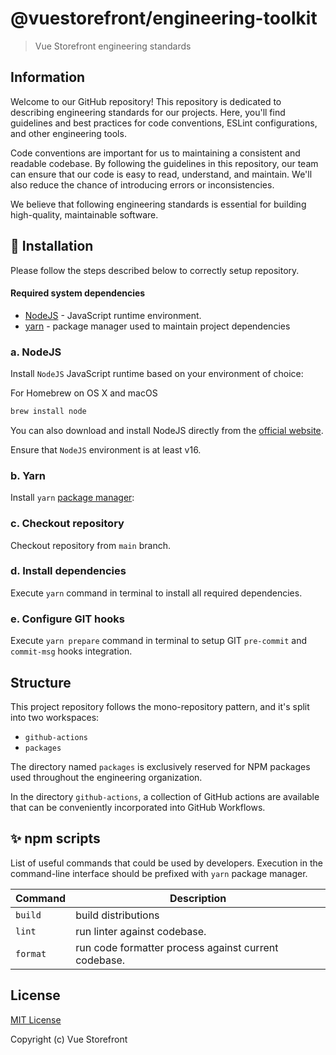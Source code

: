# @vuestorefront/engineering-toolkit

> Vue Storefront engineering standards

## Information

Welcome to our GitHub repository! This repository is dedicated to describing engineering standards for our projects. Here, you'll find guidelines and best practices for code conventions, ESLint configurations, and other engineering tools.

Code conventions are important for us to maintaining a consistent and readable codebase. By following the guidelines in this repository, our team can ensure that our code is easy to read, understand, and maintain. We'll also reduce the chance of introducing errors or inconsistencies.

We believe that following engineering standards is essential for building high-quality, maintainable software.

## 🔧 Installation

Please follow the steps described below to correctly setup repository.

#### Required system dependencies

-   [NodeJS](https://nodejs.org/en/) -  JavaScript runtime environment.
-   [yarn](https://yarnpkg.com/) - package manager used to maintain project dependencies

### a. NodeJS

Install `NodeJS` JavaScript runtime based on your environment of choice:

For Homebrew on OS X and macOS

```sh
brew install node
```

You can also download and install NodeJS directly from the [official website](https://nodejs.org/en/).

Ensure that `NodeJS` environment is at least v16.

### b. Yarn

Install `yarn` [package manager](https://yarnpkg.com/getting-started/install):

### c. Checkout repository

Checkout repository from `main` branch.

### d. Install dependencies

Execute `yarn` command in terminal to install all required dependencies.

### e. Configure GIT hooks

Execute `yarn prepare` command in terminal to setup GIT `pre-commit` and `commit-msg` hooks integration.


## Structure
This project repository follows the mono-repository pattern, and it's split into two workspaces:

- `github-actions`
- `packages`

The directory named `packages` is exclusively reserved for NPM packages used throughout the engineering organization.

In the directory `github-actions`, a collection of GitHub actions are available that can be conveniently incorporated into GitHub Workflows.

## ✨ npm scripts

List of useful commands that could be used by developers. Execution in the command-line interface should be prefixed with `yarn` package manager.

| Command  | Description                                          |
| -------- | ---------------------------------------------------- |
| `build`  | build distributions                                  |
| `lint`   | run linter against codebase.                         |
| `format` | run code formatter process against current codebase. |


## License

[MIT License](./LICENSE)

Copyright (c) Vue Storefront